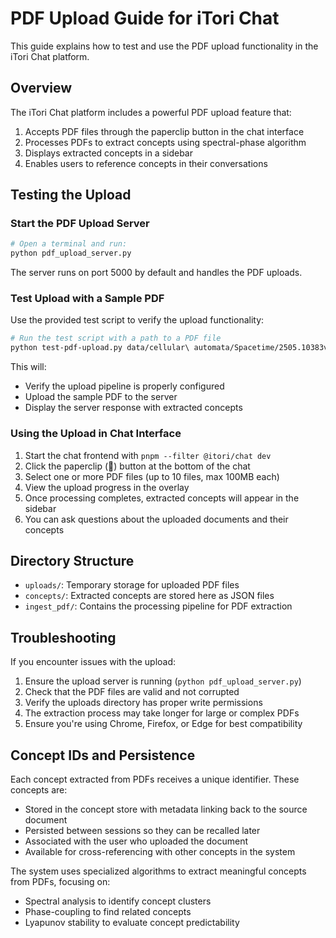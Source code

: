# PDF Upload Guide for iTori Chat

This guide explains how to test and use the PDF upload functionality in the iTori Chat platform.

## Overview

The iTori Chat platform includes a powerful PDF upload feature that:
1. Accepts PDF files through the paperclip button in the chat interface
2. Processes PDFs to extract concepts using spectral-phase algorithm
3. Displays extracted concepts in a sidebar
4. Enables users to reference concepts in their conversations

## Testing the Upload

### Start the PDF Upload Server

```bash
# Open a terminal and run:
python pdf_upload_server.py
```

The server runs on port 5000 by default and handles the PDF uploads.

### Test Upload with a Sample PDF

Use the provided test script to verify the upload functionality:

```bash
# Run the test script with a path to a PDF file
python test-pdf-upload.py data/cellular\ automata/Spacetime/2505.10383v1.pdf
```

This will:
- Verify the upload pipeline is properly configured
- Upload the sample PDF to the server
- Display the server response with extracted concepts

### Using the Upload in Chat Interface

1. Start the chat frontend with `pnpm --filter @itori/chat dev`
2. Click the paperclip (📎) button at the bottom of the chat
3. Select one or more PDF files (up to 10 files, max 100MB each)
4. View the upload progress in the overlay
5. Once processing completes, extracted concepts will appear in the sidebar
6. You can ask questions about the uploaded documents and their concepts

## Directory Structure

- `uploads/`: Temporary storage for uploaded PDF files
- `concepts/`: Extracted concepts are stored here as JSON files
- `ingest_pdf/`: Contains the processing pipeline for PDF extraction

## Troubleshooting

If you encounter issues with the upload:

1. Ensure the upload server is running (`python pdf_upload_server.py`)
2. Check that the PDF files are valid and not corrupted
3. Verify the uploads directory has proper write permissions
4. The extraction process may take longer for large or complex PDFs
5. Ensure you're using Chrome, Firefox, or Edge for best compatibility

## Concept IDs and Persistence

Each concept extracted from PDFs receives a unique identifier. These concepts are:

- Stored in the concept store with metadata linking back to the source document
- Persisted between sessions so they can be recalled later
- Associated with the user who uploaded the document
- Available for cross-referencing with other concepts in the system

The system uses specialized algorithms to extract meaningful concepts from PDFs, focusing on:
- Spectral analysis to identify concept clusters
- Phase-coupling to find related concepts
- Lyapunov stability to evaluate concept predictability
